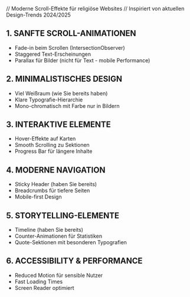 // Moderne Scroll-Effekte für religiöse Websites
// Inspiriert von aktuellen Design-Trends 2024/2025

## 1. SANFTE SCROLL-ANIMATIONEN
- Fade-in beim Scrollen (IntersectionObserver)
- Staggered Text-Erscheinungen
- Parallax für Bilder (nicht für Text - mobile Performance)

## 2. MINIMALISTISCHES DESIGN
- Viel Weißraum (wie Sie bereits haben)
- Klare Typografie-Hierarchie
- Mono-chromatisch mit Farbe nur in Bildern

## 3. INTERAKTIVE ELEMENTE
- Hover-Effekte auf Karten
- Smooth Scrolling zu Sektionen
- Progress Bar für längere Inhalte

## 4. MODERNE NAVIGATION
- Sticky Header (haben Sie bereits)
- Breadcrumbs für tiefere Seiten
- Mobile-first Design

## 5. STORYTELLING-ELEMENTE
- Timeline (haben Sie bereits)
- Counter-Animationen für Statistiken
- Quote-Sektionen mit besonderen Typografien

## 6. ACCESSIBILITY & PERFORMANCE
- Reduced Motion für sensible Nutzer
- Fast Loading Times
- Screen Reader optimiert
